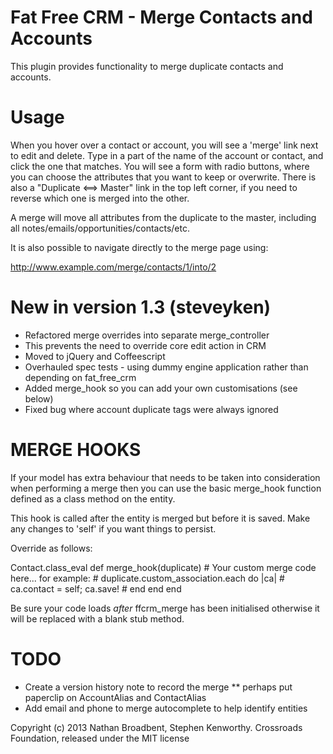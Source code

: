 Fat Free CRM - Merge Contacts and Accounts
==========================================

This plugin provides functionality to merge duplicate contacts and accounts.


Usage
=====

When you hover over a contact or account, you will see a 'merge' link next to edit and delete. 
Type in a part of the name of the account or contact, and click the one that matches.
You will see a form with radio buttons, where you can choose the attributes that you want to keep or overwrite.
There is also a "Duplicate <==> Master" link in the top left corner, if you need to reverse which one is merged into the other.

A merge will move all attributes from the duplicate to the master,
including all notes/emails/opportunities/contacts/etc. 

It is also possible to navigate directly to the merge page using:

  http://www.example.com/merge/contacts/1/into/2

New in version 1.3 (steveyken)
==================

* Refactored merge overrides into separate merge_controller
 * This prevents the need to override core edit action in CRM
* Moved to jQuery and Coffeescript
* Overhauled spec tests - using dummy engine application rather than depending on fat_free_crm
* Added merge_hook so you can add your own customisations (see below)
* Fixed bug where account duplicate tags were always ignored

MERGE HOOKS
===========

If your model has extra behaviour that needs to be taken into consideration when performing a merge then you can use the basic merge_hook function defined as a class method on the entity.

This hook is called after the entity is merged but before it is saved. 
Make any changes to 'self' if you want things to persist.

Override as follows:

  Contact.class_eval
    def merge_hook(duplicate)
      # Your custom merge code here... for example:
      # duplicate.custom_association.each do |ca|
        # ca.contact = self; ca.save!
      # end
    end
  end

Be sure your code loads *after* ffcrm_merge has been initialised otherwise it will be replaced with a blank stub method.

TODO
====

* Create a version history note to record the merge
** perhaps put paperclip on AccountAlias and ContactAlias
* Add email and phone to merge autocomplete to help identify entities

Copyright (c) 2013 Nathan Broadbent, Stephen Kenworthy. Crossroads Foundation, released under the MIT license
